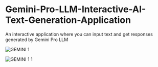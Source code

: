 # Gemini-Pro-LLM-Interactive-AI-Text-Generation-Application
An interactive application where you can input text and get responses generated by Gemini Pro LLM


![GEMINI 1](https://github.com/LingaHarishKumar/Streamlit-Gemini-Pro-LLM-Interactive-AI-Text-Generation-Application/assets/75218745/7262b4ee-e37f-4f8a-9496-001e2ff23c9b)

![GEMINI 1 1](https://github.com/LingaHarishKumar/Streamlit-Gemini-Pro-LLM-Interactive-AI-Text-Generation-Application/assets/75218745/91a1760b-4a46-4c15-b72a-a66953c46622)
